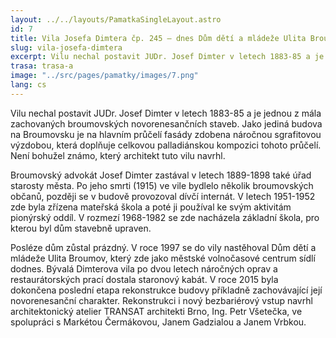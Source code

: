 ```yaml
---
layout: ../../layouts/PamatkaSingleLayout.astro
id: 7
title: Vila Josefa Dimtera čp. 245 – dnes Dům dětí a mládeže Ulita Broumov
slug: vila-josefa-dimtera
excerpt: Vilu nechal postavit JUDr. Josef Dimter v letech 1883­-85 a je jednou z mála zachovaných broumovských novorenesančních staveb. Jako jediná budova na Broumovsku je na hlavním průčelí fasády zdobena náročnou sgrafitovou výzdobou, která doplňuje celkovou palladiánskou kompozici tohoto průčelí.  Není bohužel známo, který architekt tuto vilu navrhl.
trasa: trasa-a
image: "../src/pages/pamatky/images/7.png"
lang: cs
---
```


Vilu nechal postavit JUDr. Josef Dimter v letech 1883­-85 a je jednou z mála zachovaných broumovských novorenesančních staveb. Jako jediná budova na Broumovsku je na hlavním průčelí fasády zdobena náročnou sgrafitovou výzdobou, která doplňuje celkovou palladiánskou kompozici tohoto průčelí.  Není bohužel známo, který architekt tuto vilu navrhl.

Broumovský advokát  Josef Dimter zastával v letech 1889-1898 také úřad starosty města. Po jeho smrti (1915) ve vile bydlelo několik broumovských občanů, později se v budově provozoval dívčí internát.  V letech 1951-1952 zde byla zřízena mateřská škola a poté ji používal ke svým aktivitám pionýrský oddíl. V rozmezí 1968-1982 se zde nacházela základní škola, pro kterou byl dům stavebně upraven.

Posléze dům zůstal prázdný. V roce 1997 se do vily nastěhoval Dům dětí a mládeže Ulita Broumov, který zde jako městské volnočasové centrum sídlí dodnes. Bývalá Dimterova vila po dvou letech náročných oprav a restaurátorských prací dostala staronový kabát. V roce 2015 byla dokončena poslední etapa rekonstrukce budovy příkladně zachovávající její novorenesanční charakter. Rekonstrukci i nový bezbariérový vstup navrhl architektonický atelier TRANSAT architekti Brno, Ing. Petr Všetečka,  ve spolupráci s Markétou Čermákovou, Janem Gadzialou a Janem Vrbkou.


